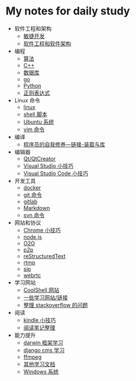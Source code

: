 # My notes for daily study

- 软件工程和架构
  - [敏捷开发](agile/)
  - [软件工程和软件架构](software_architecture/README.md)
- 编程
  - [算法](algorithm/)
  - [C++](cplusplus/)
  - [数据库](database/)
  - [go](go-doc/README.md)
  - [Python](https://github.com/xueqing/Python.git)
  - [正则表达式](regex/)
- Linux 命令
  - [linux](linux/README.md)
  - [shell 脚本](shell/)
  - [Ubuntu 系统](ubuntu_study/)
  - [vim 命令](vim/)
- 编译
  - [程序员的自我修养—链接-装载与库](程序员的自我修养—链接-装载与库/)
- 编辑器
  - [Qt/QtCreator](qt/)
  - [Visual Studio 小技巧](vs/)
  - [Visual Studio Code 小技巧](vscode/)
- 开发工具
  - [docker](docker/)
  - [git 命令](git/README.md)
  - [gitlab](gitlab/)
  - [Markdown](markdown/)
  - [svn 命令](svn/)
- 网站和协议
  - [Chrome 小技巧](chrome/)
  - [node.js](js/)
  - [O2O](o2o/)
  - [p2p](p2p/)
  - [reStructuredText](rst/)
  - [rtmp](rtmp/)
  - [sip](sip/)
  - [webrtc](webrtc/)
- 学习网站
  - [CoolShell 网站](coolshell/)
  - [一些学习网站/链接](course/)
  - [整理 stackoverflow 的问题](stackoverflow/)
- 阅读
  - [kindle 小技巧](kindle/)
  - [阅读笔记整理](quote_collection/)
- 能力提升
  - [darwin 框架学习](darwin/)
  - [django cms 学习](django_cms/README.md)
  - [ffmpeg](ffmepg/)
  - [其他学习文档](others/)
  - [Windows 系统](windows/)
